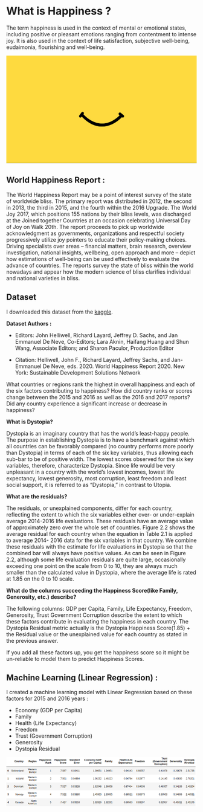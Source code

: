 # What is Happiness ?

The term happiness is used in the context of mental or emotional states, including positive or pleasant emotions ranging from contentment to intense joy. It is also used in the context of life satisfaction, subjective well-being, eudaimonia, flourishing and well-being.

![](https://github.com/BahramJannesar/WorldHappinessPrediction/blob/master/image/1.png)

## World Happiness Report :

The World Happiness Report may be a point of interest survey of the state of worldwide bliss. The primary report was distributed in 2012, the second in 2013, the third in 2015, and the fourth within the 2016 Upgrade. The World Joy 2017, which positions 155 nations by their bliss levels, was discharged at the Joined together Countries at an occasion celebrating Universal Day of Joy on Walk 20th. The report proceeds to pick up worldwide acknowledgment as governments, organizations and respectful society progressively utilize joy pointers to educate their policy-making choices. Driving specialists over areas – financial matters, brain research, overview investigation, national insights, wellbeing, open approach and more – depict how estimations of well-being can be used effectively to evaluate the advance of countries. The reports survey the state of bliss within the world nowadays and appear how the modern science of bliss clarifies individual and national varieties in bliss.

## Dataset

I downloaded this dataset from the [kaggle](https://www.kaggle.com/mathurinache/world-happiness-report).

**Dataset Authors :**

* Editors: John Helliwell, Richard Layard, Jeffrey D. Sachs, and Jan Emmanuel De Neve, Co-Editors; Lara Aknin, Haifang Huang and Shun Wang, Associate Editors; and Sharon Paculor, Production Editor

* Citation:
Helliwell, John F., Richard Layard, Jeffrey Sachs, and Jan-Emmanuel De Neve, eds. 2020. World Happiness Report 2020. New York: Sustainable Development Solutions Network

What countries or regions rank the highest in overall happiness and each of the six factors contributing to happiness? How did country ranks or scores change between the 2015 and 2016 as well as the 2016 and 2017 reports? Did any country experience a significant increase or decrease in happiness?

**What is Dystopia?**

Dystopia is an imaginary country that has the world’s least-happy people. The purpose in establishing Dystopia is to have a benchmark against which all countries can be favorably compared (no country performs more poorly than Dystopia) in terms of each of the six key variables, thus allowing each sub-bar to be of positive width. The lowest scores observed for the six key variables, therefore, characterize Dystopia. Since life would be very unpleasant in a country with the world’s lowest incomes, lowest life expectancy, lowest generosity, most corruption, least freedom and least social support, it is referred to as “Dystopia,” in contrast to Utopia.

**What are the residuals?**

The residuals, or unexplained components, differ for each country, reflecting the extent to which the six variables either over- or under-explain average 2014-2016 life evaluations. These residuals have an average value of approximately zero over the whole set of countries. Figure 2.2 shows the average residual for each country when the equation in Table 2.1 is applied to average 2014- 2016 data for the six variables in that country. We combine these residuals with the estimate for life evaluations in Dystopia so that the combined bar will always have positive values. As can be seen in Figure 2.2, although some life evaluation residuals are quite large, occasionally exceeding one point on the scale from 0 to 10, they are always much smaller than the calculated value in Dystopia, where the average life is rated at 1.85 on the 0 to 10 scale.

**What do the columns succeeding the Happiness Score(like Family, Generosity, etc.) describe?**

The following columns: GDP per Capita, Family, Life Expectancy, Freedom, Generosity, Trust Government Corruption describe the extent to which these factors contribute in evaluating the happiness in each country.
The Dystopia Residual metric actually is the Dystopia Happiness Score(1.85) + the Residual value or the unexplained value for each country as stated in the previous answer.

If you add all these factors up, you get the happiness score so it might be un-reliable to model them to predict Happiness Scores.

## Machine Learning (Linear Regression) :

I created a machine learning model with Linear Regression based on these factors for 2015 and 2016 years : 

* Economy (GDP per Capita)
* Family
* Health (Life Expectancy)
* Freedom
* Trust (Government Corruption)
* Generosity
* Dystopia Residual

![](https://github.com/BahramJannesar/WorldHappinessPrediction/blob/master/image/2.png)

